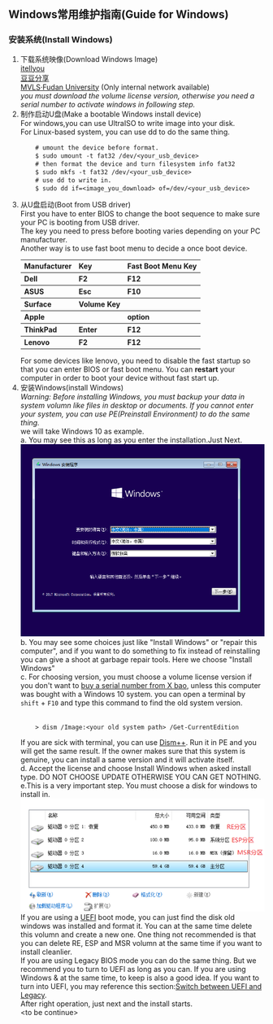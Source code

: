 ## Windows常用维护指南(Guide for Windows)

### 安装系统(Install Windows)
1. 下载系统映像(Download Windows Image)  
    [itellyou](https://msdn.itellyou.cn/)  
    [豆豆分享](https://www.iruanmi.com/msdn/)  
    [MVLS·Fudan University](http://mvls.fudan.edu.cn) (Only internal network available)  
    *you must download the volume license version, otherwise you need a serial number to activate windows in following step.*
2. 制作启动U盘(Make a bootable Windows install device)  
  For windows,you can use UltraISO to write image into your disk.  
  For Linux-based system, you can use dd to do the same thing.
    ```shell
        # umount the device before format.
        $ sudo umount -t fat32 /dev/<your_usb_device>
        # then format the device and turn filesystem info fat32
        $ sudo mkfs -t fat32 /dev/<your_usb_device>
        # use dd to write in.
        $ sudo dd if=<image_you_download> of=/dev/<your_usb_device>
    ```
3. 从U盘启动(Boot from USB driver)  
    First you have to enter BIOS to change the boot sequence to make sure your PC is booting from USB driver.  
    The key you need to press before booting varies depending on your PC manufacturer.  
    Another way is to use fast boot menu to decide a once boot device.
    <table>
        <tr>
        <th>Manufacturer</th>
        <th>Key</th>
        <th>Fast Boot Menu Key</th>
        </tr>
        <tr><th>Dell</th><th>F2</th><th>F12</th></tr>
        <tr><th>ASUS</th><th>Esc</th><th>F10</th></tr>
        <tr><th>Surface</th><th>Volume Key</th><th>
        <tr><th>Apple</th><th></th><th>option</th></tr>
        <tr><th>ThinkPad</th><th>Enter</th><th>F12</th></tr>
        <tr><th>Lenovo</th><th>F2</th><th>F12</th></tr>
    </table>
    For some devices like lenovo, you need to disable the fast startup so that you can enter BIOS or fast boot menu. You can <b>restart</b> your computer in order to boot your device without fast start up. 
4. 安装Windows(install Windows)  
    *Warning: Before installing Windows, you must backup your data in system volumn like files in desktop or documents. If you cannot enter your system, you can use PE(Preinstall Environment) to do the same thing.*  
    we will take Windows 10 as example.  
    a. You may see this as long as you enter the installation.Just Next.  
    ![](image/welcome.png)  
    b. You may see some choices just like "Install Windows" or "repair this computer", and if you want to do something to fix instead of reinstalling you can give a shoot at garbage repair tools. Here we choose "Install Windows"  
    c. For choosing version, you must choose a volume license version if you don't want to [buy a serial number from X bao](http://www.taobao.com), unless this computer was bought with a Windows 10 system. you can open a terminal by `shift` + `F10` and type this command to find the old system version.  
    <br>
    ```shell
        > dism /Image:<your old system path> /Get-CurrentEdition
    ```
    If you are sick with terminal, you can use [Dism++](http://http://www.chuyu.me/zh-Hans/index.html). Run it in PE and you will get the same result. If the owner makes sure that this system is genuine, you can install a same version and it will activate itself.  
    d. Accept the license and choose Install Windows when asked install type. DO NOT CHOOSE UPDATE OTHERWISE YOU CAN GET NOTHING.  
    e.This is a very important step. You must choose a disk for windows to install in.
    ![](image/disk.png)  
    If you are using a [UEFI](https://en.wikipedia.org/wiki/Unified_Extensible_Firmware_Interface) boot mode, you   can just find the disk old windows was installed and format it. You can at the same time delete this volumn and create a new one. One thing not recommended is that you can delete RE, ESP and MSR volumn at the same time if you want to install cleanlier.  
    If you are using Legacy BIOS mode you can do the same thing. But we recommend you to turn to UEFI as long as you can. If you are using Windows & at the same time, to keep is also a good idea. If you want to turn into UEFI, you may reference this section:[Switch between UEFI and Legacy](???).  
    After right operation, just next and the install starts.  
    \<to be continue>

    


    